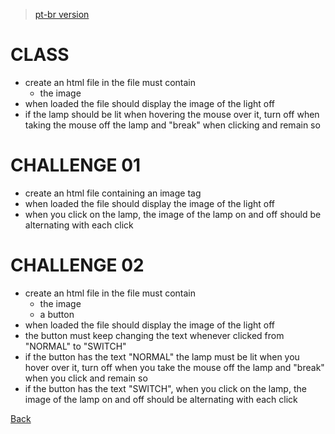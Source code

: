 > [pt-br version](README-PTBR.md)


# CLASS

- create an html file in the file must contain
    - the image
- when loaded the file should display the image of the light off
- if the lamp should be lit when hovering the mouse over it, turn off when taking the mouse off the lamp and "break" when clicking and remain so

# CHALLENGE 01

- create an html file containing an image tag
- when loaded the file should display the image of the light off
- when you click on the lamp, the image of the lamp on and off should be alternating with each click

# CHALLENGE 02

- create an html file in the file must contain
    - the image
    - a button
- when loaded the file should display the image of the light off
- the button must keep changing the text whenever clicked from "NORMAL" to "SWITCH"
- if the button has the text "NORMAL" the lamp must be lit when you hover over it, turn off when you take the mouse off the lamp and "break" when you click and remain so
- if the button has the text "SWITCH", when you click on the lamp, the image of the lamp on and off should be alternating with each click

[Back](../README.md)